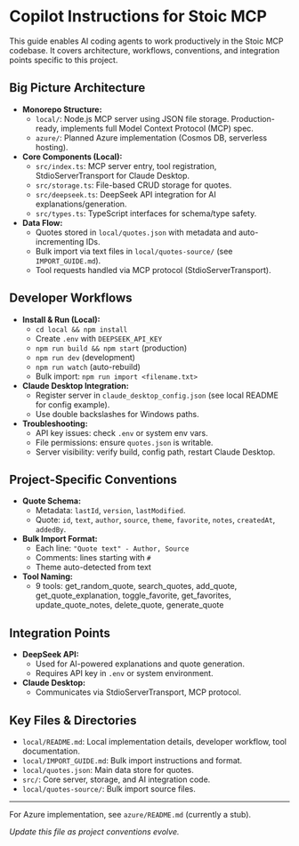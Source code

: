 # Copilot Instructions for Stoic MCP

This guide enables AI coding agents to work productively in the Stoic MCP codebase. It covers architecture, workflows, conventions, and integration points specific to this project.

## Big Picture Architecture

- **Monorepo Structure:**
  - `local/`: Node.js MCP server using JSON file storage. Production-ready, implements full Model Context Protocol (MCP) spec.
  - `azure/`: Planned Azure implementation (Cosmos DB, serverless hosting).
- **Core Components (Local):**
  - `src/index.ts`: MCP server entry, tool registration, StdioServerTransport for Claude Desktop.
  - `src/storage.ts`: File-based CRUD storage for quotes.
  - `src/deepseek.ts`: DeepSeek API integration for AI explanations/generation.
  - `src/types.ts`: TypeScript interfaces for schema/type safety.
- **Data Flow:**
  - Quotes stored in `local/quotes.json` with metadata and auto-incrementing IDs.
  - Bulk import via text files in `local/quotes-source/` (see `IMPORT_GUIDE.md`).
  - Tool requests handled via MCP protocol (StdioServerTransport).

## Developer Workflows

- **Install & Run (Local):**
  - `cd local && npm install`
  - Create `.env` with `DEEPSEEK_API_KEY`
  - `npm run build && npm start` (production)
  - `npm run dev` (development)
  - `npm run watch` (auto-rebuild)
  - Bulk import: `npm run import <filename.txt>`
- **Claude Desktop Integration:**
  - Register server in `claude_desktop_config.json` (see local README for config example).
  - Use double backslashes for Windows paths.
- **Troubleshooting:**
  - API key issues: check `.env` or system env vars.
  - File permissions: ensure `quotes.json` is writable.
  - Server visibility: verify build, config path, restart Claude Desktop.

## Project-Specific Conventions

- **Quote Schema:**
  - Metadata: `lastId`, `version`, `lastModified`.
  - Quote: `id`, `text`, `author`, `source`, `theme`, `favorite`, `notes`, `createdAt`, `addedBy`.
- **Bulk Import Format:**
  - Each line: `"Quote text" - Author, Source`
  - Comments: lines starting with `#`
  - Theme auto-detected from text
- **Tool Naming:**
  - 9 tools: get_random_quote, search_quotes, add_quote, get_quote_explanation, toggle_favorite, get_favorites, update_quote_notes, delete_quote, generate_quote

## Integration Points

- **DeepSeek API:**
  - Used for AI-powered explanations and quote generation.
  - Requires API key in `.env` or system environment.
- **Claude Desktop:**
  - Communicates via StdioServerTransport, MCP protocol.

## Key Files & Directories

- `local/README.md`: Local implementation details, developer workflow, tool documentation.
- `local/IMPORT_GUIDE.md`: Bulk import instructions and format.
- `local/quotes.json`: Main data store for quotes.
- `src/`: Core server, storage, and AI integration code.
- `local/quotes-source/`: Bulk import source files.

---

For Azure implementation, see `azure/README.md` (currently a stub).

_Update this file as project conventions evolve._
